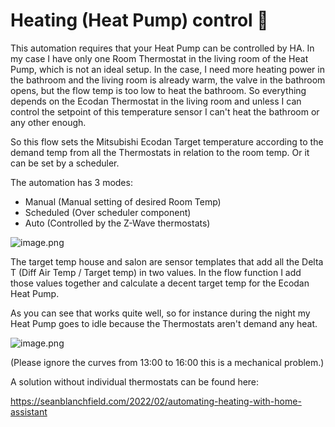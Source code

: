 Heating (Heat Pump) control 🎉️
================================

This automation requires that your Heat Pump can be controlled by HA. In my case I have only one Room Thermostat in the living room of the
Heat Pump, which is not an ideal setup. In the case, I need more heating power in the bathroom and the living room is already warm, the valve in the bathroom opens, but the flow temp is too low to heat the bathroom. 
So everything depends on the Ecodan Thermostat in the living room and unless I can control the setpoint of this temperature sensor I can't heat the bathroom or any other enough. 

So this flow sets the Mitsubishi Ecodan Target temperature according to the demand temp from all the Thermostats in relation
to the room temp. Or it can be set by a scheduler.

The automation has 3 modes:

- Manual (Manual setting of desired Room Temp)
- Scheduled (Over scheduler component)
- Auto (Controlled by the Z-Wave thermostats)

![image.png](./assets/1636369505842-image.png)

The target temp house and salon are sensor templates that add all the Delta T (Diff Air Temp / Target temp) in two values.
In the flow function I add those values together and calculate a decent target temp for the Ecodan Heat Pump.

As you can see that works quite well, so for instance during the night my Heat Pump goes to idle because the Thermostats aren't demand any heat.

![image.png](./assets/1636369995222-image.png)

(Please ignore the curves from 13:00 to 16:00 this is a mechanical problem.)

A solution without individual thermostats can be found here:

https://seanblanchfield.com/2022/02/automating-heating-with-home-assistant
